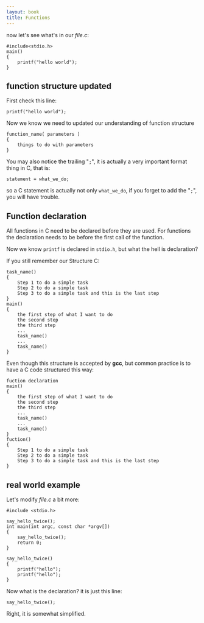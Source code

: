 ```yaml
---
layout: book
title: Functions 
---
```

now let's see what's in our _file.c_:


    #include<stdio.h>
    main()
    {
        printf("hello world");
    }


## function structure updated

First check this line:

    printf("hello world");

Now we know we need to updated our understanding of function structure

    function_name( parameters )
    {
        things to do with parameters
    }

You may also notice the trailing "`;`", it is actually a very important
format thing in C, that is:

    statement = what_we_do;

so a C statement is actually not only `what_we_do`, if you forget to add the "`;`",
you will have trouble.

## Function declaration 

All functions in C need to be declared before they are used. For functions the
declaration needs to be before the first call of the function. 

Now we know `printf` is declared in `stdio.h`, but what the hell is
declaration?

If you still remember our Structure C:

    task_name()
    {
        Step 1 to do a simple task
        Step 2 to do a simple task
        Step 3 to do a simple task and this is the last step
    }
    main()
    {
        the first step of what I want to do
        the second step
        the third step
        ...
        task_name()
        ...
        task_name()
    }

Even though this structure is accepted by __gcc__, but common practice is to
have a C code structured this way:

    fuction declaration
    main()
    {
        the first step of what I want to do
        the second step
        the third step
        ...
        task_name()
        ...
        task_name()
    }
    fuction()
    {
        Step 1 to do a simple task
        Step 2 to do a simple task
        Step 3 to do a simple task and this is the last step
    }

## real world example

Let's modify _file.c_ a bit more:

    #include <stdio.h>

    say_hello_twice();
    int main(int argc, const char *argv[])
    {
        say_hello_twice();
        return 0;
    }

    say_hello_twice()
    {
        printf("hello");
        printf("hello");
    }

Now what is the declaration? it is just this line:

    say_hello_twice();

Right, it is somewhat simplified. 
